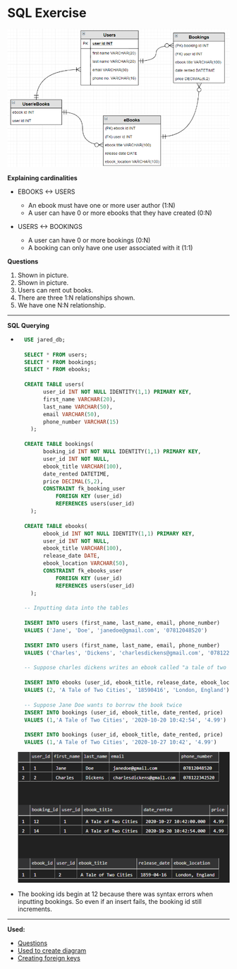 # SQL Exercise

![](images/ex_erd.png)

**Explaining cardinalities**
- EBOOKS <-> USERS
    - An ebook must have one or more user author (1:N)
    - A user can have 0 or more ebooks that they have created (0:N)

- USERS <-> BOOKINGS
    - A user can have 0 or more bookings (0:N)
    - A booking can only have one user associated with it (1:1)



**Questions**
1. Shown in picture.
2. Shown in picture.
3. Users can rent out books.
4. There are three 1:N relationships shown.
5. We have one N:N relationship.

---
**SQL Querying**
- ```sql
    USE jared_db;

    SELECT * FROM users;
    SELECT * FROM bookings;
    SELECT * FROM ebooks;

    CREATE TABLE users(
          user_id INT NOT NULL IDENTITY(1,1) PRIMARY KEY,
          first_name VARCHAR(20),
          last_name VARCHAR(50),
          email VARCHAR(50),
          phone_number VARCHAR(15)
      );
    
    CREATE TABLE bookings(
          booking_id INT NOT NULL IDENTITY(1,1) PRIMARY KEY,
          user_id INT NOT NULL,
          ebook_title VARCHAR(100),
          date_rented DATETIME,
          price DECIMAL(5,2),
          CONSTRAINT fk_booking_user
              FOREIGN KEY (user_id)
              REFERENCES users(user_id)
      );

    CREATE TABLE ebooks(
          ebook_id INT NOT NULL IDENTITY(1,1) PRIMARY KEY,
          user_id INT NOT NULL,
          ebook_title VARCHAR(100),
          release_date DATE,
          ebook_location VARCHAR(50),
          CONSTRAINT fk_ebooks_user
              FOREIGN KEY (user_id)
              REFERENCES users(user_id)
      );

    -- Inputting data into the tables

    INSERT INTO users (first_name, last_name, email, phone_number)
    VALUES ('Jane', 'Doe', 'janedoe@gmail.com', '07812048520')

    INSERT INTO users (first_name, last_name, email, phone_number)
    VALUES ('Charles', 'Dickens', 'charlesdickens@gmail.com', '078122342520')

    -- Suppose charles dickens writes an ebook called "a tale of two cities"

    INSERT INTO ebooks (user_id, ebook_title, release_date, ebook_location)
    VALUES (2, 'A Tale of Two Cities', '18590416', 'London, England')

    -- Suppose Jane Doe wants to borrow the book twice
    INSERT INTO bookings (user_id, ebook_title, date_rented, price)
    VALUES (1,'A Tale of Two Cities', '2020-10-20 10:42:54', '4.99') 

    INSERT INTO bookings (user_id, ebook_title, date_rented, price)
    VALUES (1,'A Tale of Two Cities', '2020-10-27 10:42', '4.99')
    ```


    
    ![](images/db1.png)


- The booking ids begin at 12 because there was syntax errors when inputting bookings. So even if an insert fails, the booking id still increments.

---
**Used:**
- [Questions](https://github.com/Filipe-p/sql/blob/master/README.md)
- [Used to create diagram](https://www.diagrameditor.com/)
- [Creating foreign keys](https://www.techonthenet.com/sql_server/foreign_keys/foreign_keys.php)